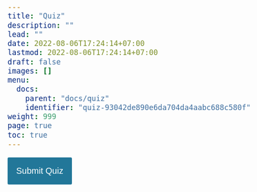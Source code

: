 ```yaml
---
title: "Quiz"
description: ""
lead: ""
date: 2022-08-06T17:24:14+07:00
lastmod: 2022-08-06T17:24:14+07:00
draft: false
images: []
menu:
  docs:
    parent: "docs/quiz"
    identifier: "quiz-93042de890e6da704da4aabc688c580f"
weight: 999
page: true
toc: true
---
```


<div id="quiz"></div>
<button id="submit">Submit Quiz</button>
<div id="results"></div>

<style>
body{
	font-size: 20px;
	font-family: sans-serif;
	color: #333;
}
.question{
	font-weight: 600;
}
.answers {
  margin-bottom: 20px;
}
.answers label{
  display: block;
}
#submit{
	font-family: sans-serif;
	font-size: 20px;
	background-color: #279;
	color: #fff;
	border: 0px;
	border-radius: 3px;
	padding: 20px;
	cursor: pointer;
	margin-bottom: 20px;
}
#submit:hover{
	background-color: #38a;
}
</style>

<script>

  (function(){
  function buildQuiz(){
    // variable to store the HTML output
    const output = [];

    // for each question...
    myQuestions.forEach(
      (currentQuestion, questionNumber) => {

        // variable to store the list of possible answers
        const answers = [];

        // and for each available answer...
        for(letter in currentQuestion.answers){

          // ...add an HTML radio button
          answers.push(
            `<label>
              <input type="radio" name="question${questionNumber}" value="${letter}">
              ${letter} :
              ${currentQuestion.answers[letter]}
            </label>`
          );
        }

        // add this question and its answers to the output
        output.push(
          `<div class="question"> ${currentQuestion.question} </div>
          <div class="answers"> ${answers.join('')} </div>`
        );
      }
    );

    // finally combine our output list into one string of HTML and put it on the page
    quizContainer.innerHTML = output.join('');
  }

  function showResults(){

    // gather answer containers from our quiz
    const answerContainers = quizContainer.querySelectorAll('.answers');

    // keep track of user's answers
    let numCorrect = 0;

    // for each question...
    myQuestions.forEach( (currentQuestion, questionNumber) => {

      // find selected answer
      const answerContainer = answerContainers[questionNumber];
      const selector = `input[name=question${questionNumber}]:checked`;
      const userAnswer = (answerContainer.querySelector(selector) || {}).value;

      // if answer is correct
      if(userAnswer === currentQuestion.correctAnswer){
        // add to the number of correct answers
        numCorrect++;

        // color the answers green
        answerContainers[questionNumber].style.color = 'lightgreen';
      }
      // if answer is wrong or blank
      else{
        // color the answers red
        answerContainers[questionNumber].style.color = 'red';
      }
    });

    // show number of correct answers out of total
    resultsContainer.innerHTML = `${numCorrect} out of ${myQuestions.length}`;
  }

  const quizContainer = document.getElementById('quiz');
  const resultsContainer = document.getElementById('results');
  const submitButton = document.getElementById('submit');
  const myQuestions = [
    {
      question: "ใครคือคน?",
      answers: {
        a: "หมาแมว ไม่มี",
        b: "ไก่กา หามี",
        c: "กุ้งแก้ว ก้ามใหญ่"
      },
      correctAnswer: "c"
    },
    {
      question: "สมการใดถูกต้อง $ \\frac{1}{3}+x^2 +I_1^2 $",
      answers: {
        a: "$ \\ 9x + 10 x^2 $",
        b: "$ \\ 9x - 10 x_1^2 $",
        c: "$ \\ 9x + 10 i_3^2 $"
      },
      correctAnswer: "c"
    },
    {
      question: "Which tool can you use to ensure code quality?",
      answers: {
        a: "Angular",
        b: "jQuery",
        c: "RequireJS",
        d: "ESLint"
      },
      correctAnswer: "d"
    }
  ];

  // Kick things off
  buildQuiz();

  // Event listeners
  submitButton.addEventListener('click', showResults);
})();

</script>